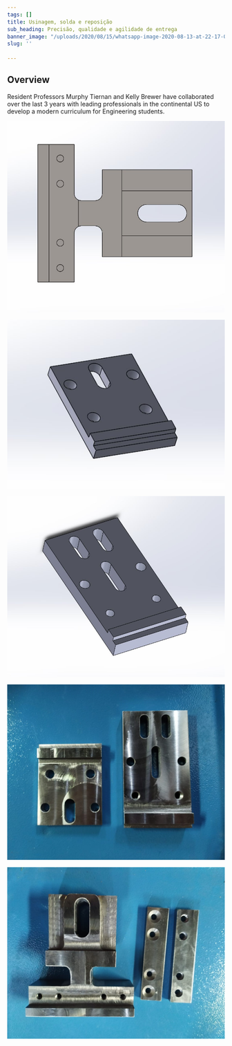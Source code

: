 ```yaml
---
tags: []
title: Usinagem, solda e reposição
sub_heading: Precisão, qualidade e agilidade de entrega
banner_image: "/uploads/2020/08/15/whatsapp-image-2020-08-13-at-22-17-03-1-copia.jpeg"
slug: ''

---
```

## Overview

Resident Professors Murphy Tiernan and Kelly Brewer have collaborated over the last 3 years with leading professionals in the continental US to develop a modern curriculum for Engineering students.

![](/uploads/2020/08/15/whatsapp-image-2020-08-14-at-13-03-52.jpeg)

![](/uploads/2020/08/15/whatsapp-image-2020-08-14-at-13-07-27.jpeg)

![](/uploads/2020/08/15/whatsapp-image-2020-08-14-at-13-08-10.jpeg)

![](/uploads/2020/08/15/whatsapp-image-2020-08-13-at-22-17-03-3.jpeg)

![](/uploads/2020/08/15/whatsapp-image-2020-08-13-at-22-17-03-2.jpeg)